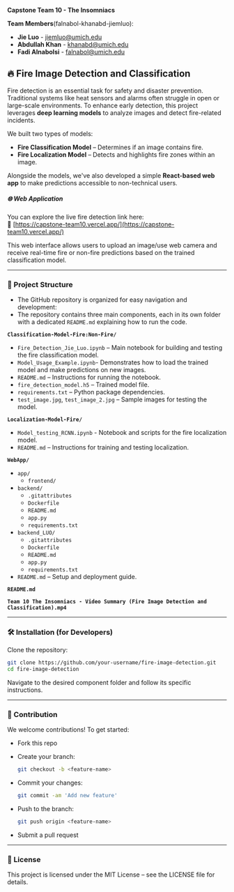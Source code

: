 **Capstone Team 10 - The Insomniacs**

**Team Members**(falnabol-khanabd-jiemluo): 
- **Jie Luo** - jiemluo@umich.edu
- **Abdullah Khan** - khanabd@umich.edu
- **Fadi Alnabolsi** - falnabol@umich.edu

## 🔥 Fire Image Detection and Classification

Fire detection is an essential task for safety and disaster prevention. Traditional systems like heat sensors and alarms often struggle in open or large-scale environments. To enhance early detection, this project leverages **deep learning models** to analyze images and detect fire-related incidents.

We built two types of models:
- **Fire Classification Model** – Determines if an image contains fire.
- **Fire Localization Model** – Detects and highlights fire zones within an image.

Alongside the models, we've also developed a simple **React-based web app** to make predictions accessible to non-technical users.

##### 🌐 Web Application

You can explore the live fire detection link here:  
🔗 [https://capstone-team10.vercel.app/](https://capstone-team10.vercel.app/)

This web interface allows users to upload an image/use web camera and receive real-time fire or non-fire predictions based on the trained classification model.

---

### 📂 Project Structure

- The GitHub repository is organized for easy navigation and development:
- The repository contains three main components, each in its own folder with a dedicated `README.md` explaining how to run the code.

**`Classification-Model-Fire:Non-Fire/`**
  - `Fire_Detection_Jie_Luo.ipynb` – Main notebook for building and testing the fire classification model.
  - `Model_Usage_Example.ipynb`- Demonstrates how to load the trained model and make predictions on new images.
  - `README.md` – Instructions for running the notebook.
  - `fire_detection_model.h5` – Trained model file.
  - `requirements.txt` – Python package dependencies.
  - `test_image.jpg`, `test_image_2.jpg` – Sample images for testing the model.


**`Localization-Model-Fire/`**
  - `Model_testing_RCNN.ipynb` - Notebook and scripts for the fire localization model.
  - `README.md` – Instructions for training and testing localization.

**`WebApp/`**
  - `app/`
    - `frontend/`
  - `backend/`
    - `.gitattributes`
    - `Dockerfile`
    - `README.md`
    - `app.py`
    - `requirements.txt`
  - `backend_LUO/`
    - `.gitattributes`
    - `Dockerfile`
    - `README.md`
    - `app.py`
    - `requirements.txt`
  - `README.md` – Setup and deployment guide.

**`README.md`**

**`Team 10 The Insomniacs - Video Summary (Fire Image Detection and Classification).mp4`**

---

### 🛠️ Installation (for Developers)

Clone the repository:

```bash
git clone https://github.com/your-username/fire-image-detection.git
cd fire-image-detection
```

Navigate to the desired component folder and follow its specific instructions.

---

### 🤝 Contribution
We welcome contributions! To get started:

- Fork this repo
- Create your branch:

  ```bash
  git checkout -b <feature-name>
  ```

- Commit your changes:
  ```bash
  git commit -am 'Add new feature'
  ```

- Push to the branch:
  ```bash
  git push origin <feature-name>
  ```

- Submit a pull request

---

### 📄 License

This project is licensed under the MIT License – see the LICENSE file for details.
